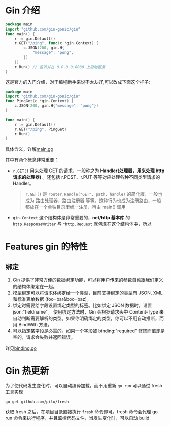 # Gin 介绍

```go
package main
import "github.com/gin-gonic/gin"
func main() {
	r := gin.Default()
	r.GET("/ping", func(c *gin.Context) {
		c.JSON(200, gin.H{
			"message": "pong",
		})
	})
	r.Run() // 监听并在 0.0.0.0:8080 上启动服务
}
```

这是官方的入门介绍，对于编程新手来说不太友好,可以改成下面这个样子:

```go
package main
import "github.com/gin-gonic/gin"
func PingGet(c *gin.Context) {
	c.JSON(200, gin.H{"message": "pong"})
}

func main() {
	r := gin.Default()
	r.GET("/ping", PingGet)
	r.Run()
}
```

具体含义，详解[main.go](main.go)

其中有两个概念非常重要：

- `r.GET()` 用来处理 GET 的请求，一般称之为 **Handler(处理器，用来处理 http 请求的处理器)** 。还包括 r.POST、r.PUT 等等对应处理各种不同类型请求的 Handler。
  > `r.GET()` 是 `router.Handle("GET", path, handle)` 的简化版，一般也成为 路由处理器、路由注册器 等等。这种行为也成为注册路由，一般都放在一个单独目录里统一注册，再由 main() 调用
- `gin.Context` 这个结构体是非常重要的，**net/http 基本库** 的 `http.ResponseWriter` 与 `*http.Request` 就包含在这个结构体中，所以

# Features gin 的特性

## 绑定

1. Gin 提供了非常方便的数据绑定功能，可以将用户传来的参数自动跟我们定义的结构体绑定在一起。
1. 模型绑定可以将请求体绑定给一个类型，目前支持绑定的类型有 JSON, XML 和标准表单数据 (foo=bar&boo=baz)。
1. 绑定时需要给字段设置绑定类型的标签。比如绑定 JSON 数据时，设置 json:"fieldname"。 使用绑定方法时，Gin 会根据请求头中 Content-Type 来自动判断需要解析的类型。如果你明确绑定的类型，你可以不用自动推断，而用 BindWith 方法。
1. 可以指定某字段是必需的。如果一个字段被 binding:"required" 修饰而值却是空的，请求会失败并返回错误。

详见[binding.go](./features/binding.go)

# Gin 热更新

为了使代码发生变化时，可以自动编译加载，而不用重新 `go run` 可以通过 fresh 工具实现

`go get github.com/pilu/fresh`

获取 fresh 之后，在项目目录直接执行 `fresh` 命令即可。fresh 命令会代理 go run 命令来执行程序，并且监控代码文件，当发生变化时，可以自动 build
